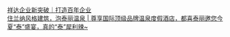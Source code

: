   
[祥达企业新突破｜打造百年企业](http://www.dianyue.me/archives/766/wksow3e0gj5ja7ib/)  
[住兰纳风格建筑，泡泰丽温泉 | 尊享国际顶级品牌温泉度假酒店，都喜泰丽邀您今夏“泰”盛宴，真的“泰”犀利辣~](http://www.dianyue.me/archives/530/kpy9rci46fl68p4d/)